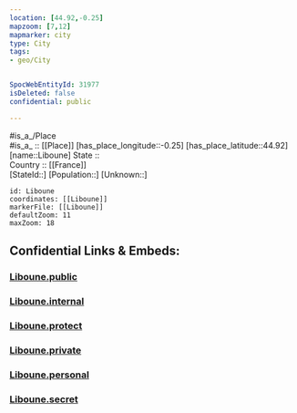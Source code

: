 ```yaml
---
location: [44.92,-0.25] 
mapzoom: [7,12] 
mapmarker: city 
type: City
tags:
- geo/City


SpocWebEntityId: 31977
isDeleted: false
confidential: public

---
```

#is_a_/Place  
#is_a_ :: [[Place]] 
[has_place_longitude::-0.25] 
[has_place_latitude::44.92] 
[name::Liboune] 
State ::  
Country :: [[France]]  
[StateId::] 
[Population::] 
[Unknown::] 


```leaflet
id: Liboune
coordinates: [[Liboune]] 
markerFile: [[Liboune]] 
defaultZoom: 11 
maxZoom: 18
```


## Confidential Links & Embeds: 

### [Liboune.public](/_public/\Earth\Continent\Europe\Europe~West\France\regions~France\Nouvelle-Aquitaine\departments~Aquitaine\Gironde\communes~Gironde\Libourne\cities~LibourneLiboune.public.md) 

### [Liboune.internal](/_internal/\Earth\Continent\Europe\Europe~West\France\regions~France\Nouvelle-Aquitaine\departments~Aquitaine\Gironde\communes~Gironde\Libourne\cities~LibourneLiboune.internal.md) 

### [Liboune.protect](/_protect/\Earth\Continent\Europe\Europe~West\France\regions~France\Nouvelle-Aquitaine\departments~Aquitaine\Gironde\communes~Gironde\Libourne\cities~LibourneLiboune.protect.md) 

### [Liboune.private](/_private/\Earth\Continent\Europe\Europe~West\France\regions~France\Nouvelle-Aquitaine\departments~Aquitaine\Gironde\communes~Gironde\Libourne\cities~LibourneLiboune.private.md) 

### [Liboune.personal](/_personal/\Earth\Continent\Europe\Europe~West\France\regions~France\Nouvelle-Aquitaine\departments~Aquitaine\Gironde\communes~Gironde\Libourne\cities~LibourneLiboune.personal.md) 

### [Liboune.secret](/_secret/\Earth\Continent\Europe\Europe~West\France\regions~France\Nouvelle-Aquitaine\departments~Aquitaine\Gironde\communes~Gironde\Libourne\cities~LibourneLiboune.secret.md)

